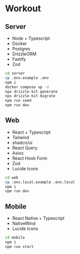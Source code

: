 # Workout

## Server
- Node + Typescript
- Docker
- Postgres
- DrizzleORM
- Fastify
- Zod

```bash
cd server
cp .env.example .env
npm i
docker compose up -d
npx drizzle-kit generate
npx drizzle-kit migrate
npm run seed
npm run dev
```

## Web
- React + Typescript
- Tailwind
- shadcn/ui
- React Query
- Axios
- React Hook Form
- Zod
- Lucide Icons

```bash
cd web
cp .env.local.example .env.local
npm i
npm run dev
```

## Mobile
- React Native + Typescript
- NativeWind
- Lucide Icons

```bash
cd mobile
npm i
npm run start
```
